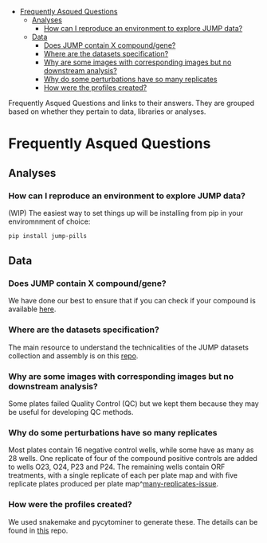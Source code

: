 - [Frequently Asqued Questions](#Frequently%20Asqued%20Questions)
  - [Analyses](#Analyses)
    - [How can I reproduce an environment to explore JUMP data?](#How%20can%20I%20reproduce%20an%20environment%20to%20explore%20JUMP%20data%3F)
  - [Data](#Data)
    - [Does JUMP contain X compound/gene?](#Does%20JUMP%20contain%20X%20compound%2Fgene%3F)
    - [Where are the datasets specification?](#Where%20are%20the%20datasets%20specification%3F)
    - [Why are some images with corresponding images but no downstream analysis?](#Why%20are%20some%20images%20with%20corresponding%20images%20but%20no%20downstream%20analysis%3F)
    - [Why do some perturbations have so many replicates](#Why%20do%20some%20perturbations%20have%20so%20many%20replicates)
    - [How were the profiles created?](#How%20were%20the%20profiles%20created%3F)

Frequently Asqued Questions and links to their answers. They are grouped based on whether they pertain to data, libraries or analyses.


<a id="Frequently%20Asqued%20Questions"></a>

# Frequently Asqued Questions


<a id="Analyses"></a>

## Analyses


<a id="How%20can%20I%20reproduce%20an%20environment%20to%20explore%20JUMP%20data%3F"></a>

### How can I reproduce an environment to explore JUMP data?

(WIP) The easiest way to set things up will be installing from pip in your enviromnment of choice:

```bash
pip install jump-pills
```


<a id="Data"></a>

## Data


<a id="Does%20JUMP%20contain%20X%20compound%2Fgene%3F"></a>

### Does JUMP contain X compound/gene?

We have done our best to ensure that if you can check if your compound is available [here](https://github.com/jump-cellpainting/datasets/issues).


<a id="Where%20are%20the%20datasets%20specification%3F"></a>

### Where are the datasets specification?

The main resource to understand the technicalities of the JUMP datasets collection and assembly is on this [repo](https://github.com/jump-cellpainting/datasets).


<a id="Why%20are%20some%20images%20with%20corresponding%20images%20but%20no%20downstream%20analysis%3F"></a>

### Why are some images with corresponding images but no downstream analysis?

Some plates failed Quality Control (QC) but we kept them because they may be useful for developing QC methods.


<a id="Why%20do%20some%20perturbations%20have%20so%20many%20replicates"></a>

### Why do some perturbations have so many replicates

Most plates contain 16 negative control wells, while some have as many as 28 wells. One replicate of four of the compound positive controls are added to wells O23, O24, P23 and P24. The remaining wells contain ORF treatments, with a single replicate of each per plate map and with five replicate plates produced per plate map^[many-replicates-issue](https://github.com/jump-cellpainting/megamap/issues/8#issuecomment-1413606031).


<a id="How%20were%20the%20profiles%20created%3F"></a>

### How were the profiles created?

We used snakemake and pycytominer to generate these. The details can be found in [this](https://github.com/broadinstitute/jump-profiling-recipe) repo.
